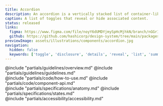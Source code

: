 ```yaml
---
title: Accordion
description: An accordion is a vertically stacked list of container-like toggles that reveal or hide associated sections of content.
caption: A list of toggles that reveal or hide associated content.
status: released
links:
  figma: https://www.figma.com/file/noyY6dUMDYjmySpHcMjhkN/branch/nGGr1ZOkVEPvzmq4HkASFn/HDS-Product---Components?type=design&node-id=36870-71031&t=JByoqnVP07zC5rEL-0
  github: https://github.com/hashicorp/design-system/tree/main/packages/components/addon/components/hds/accordion
previewImage: assets/illustrations/components/accordion.jpg
navigation:
  hidden: false
  keywords: ['toggle', 'disclosure', 'details', 'reveal', 'list', 'summary', 'expand', 'collapse']
---
```


<section data-tab="Guidelines">
  @include "partials/guidelines/overview.md"
  @include "partials/guidelines/guidelines.md"
</section>

<section data-tab="Code">
  @include "partials/code/how-to-use.md"
  @include "partials/code/component-api.md"
  <!-- @include "partials/code/showcase.md" -->
</section>

<section data-tab="Specifications">
  @include "partials/specifications/anatomy.md"
  @include "partials/specifications/states.md"
</section>

<section data-tab="Accessibility">
  @include "partials/accessibility/accessibility.md"
</section>
